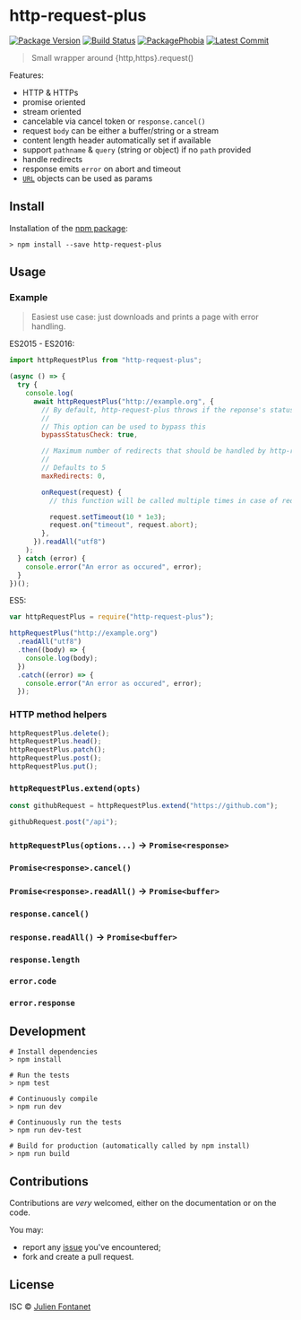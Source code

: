 # http-request-plus

[![Package Version](https://badgen.net/npm/v/http-request-plus)](https://npmjs.org/package/http-request-plus) [![Build Status](https://travis-ci.org/JsCommunity/http-request-plus.png?branch=master)](https://travis-ci.org/JsCommunity/http-request-plus) [![PackagePhobia](https://badgen.net/packagephobia/install/http-request-plus)](https://packagephobia.now.sh/result?p=http-request-plus) [![Latest Commit](https://badgen.net/github/last-commit/JsCommunity/http-request-plus)](https://github.com/JsCommunity/http-request-plus/commits/master)

> Small wrapper around {http,https}.request()

Features:

- HTTP & HTTPs
- promise oriented
- stream oriented
- cancelable via cancel token or `response.cancel()`
- request `body` can be either a buffer/string or a stream
- content length header automatically set if available
- support `pathname` & `query` (string or object) if no `path` provided
- handle redirects
- response emits `error` on abort and timeout
- [`URL`](https://nodejs.org/dist/latest/docs/api/url.html) objects can be used as params

## Install

Installation of the [npm package](https://npmjs.org/package/http-request-plus):

```
> npm install --save http-request-plus
```

## Usage

### Example

> Easiest use case: just downloads and prints a page with error handling.

ES2015 - ES2016:

```js
import httpRequestPlus from "http-request-plus";

(async () => {
  try {
    console.log(
      await httpRequestPlus("http://example.org", {
        // By default, http-request-plus throws if the reponse's status Code is not 2xx
        //
        // This option can be used to bypass this
        bypassStatusCheck: true,

        // Maximum number of redirects that should be handled by http-request-plus
        //
        // Defaults to 5
        maxRedirects: 0,

        onRequest(request) {
          // this function will be called multiple times in case of redirections

          request.setTimeout(10 * 1e3);
          request.on("timeout", request.abort);
        },
      }).readAll("utf8")
    );
  } catch (error) {
    console.error("An error as occured", error);
  }
})();
```

ES5:

```js
var httpRequestPlus = require("http-request-plus");

httpRequestPlus("http://example.org")
  .readAll("utf8")
  .then((body) => {
    console.log(body);
  })
  .catch((error) => {
    console.error("An error as occured", error);
  });
```

### HTTP method helpers

```js
httpRequestPlus.delete();
httpRequestPlus.head();
httpRequestPlus.patch();
httpRequestPlus.post();
httpRequestPlus.put();
```

### `httpRequestPlus.extend(opts)`

```js
const githubRequest = httpRequestPlus.extend("https://github.com");

githubRequest.post("/api");
```

### `httpRequestPlus(options...)` → `Promise<response>`

### `Promise<response>.cancel()`

### `Promise<response>.readAll()` → `Promise<buffer>`

### `response.cancel()`

### `response.readAll()` → `Promise<buffer>`

### `response.length`

### `error.code`

### `error.response`

## Development

```
# Install dependencies
> npm install

# Run the tests
> npm test

# Continuously compile
> npm run dev

# Continuously run the tests
> npm run dev-test

# Build for production (automatically called by npm install)
> npm run build
```

## Contributions

Contributions are _very_ welcomed, either on the documentation or on
the code.

You may:

- report any [issue](https://github.com/JsCommunity/http-request-plus)
  you've encountered;
- fork and create a pull request.

## License

ISC © [Julien Fontanet](https://github.com/julien-f)
